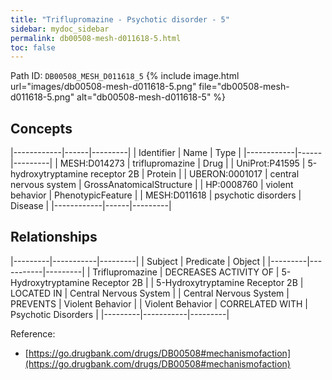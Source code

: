 ```yaml
---
title: "Triflupromazine - Psychotic disorder - 5"
sidebar: mydoc_sidebar
permalink: db00508-mesh-d011618-5.html
toc: false 
---
```



Path ID: `DB00508_MESH_D011618_5`
{% include image.html url="images/db00508-mesh-d011618-5.png" file="db00508-mesh-d011618-5.png" alt="db00508-mesh-d011618-5" %}

## Concepts

|------------|------|---------|
| Identifier | Name | Type    |
|------------|------|---------|
| MESH:D014273 | triflupromazine | Drug |
| UniProt:P41595 | 5-hydroxytryptamine receptor 2B | Protein |
| UBERON:0001017 | central nervous system | GrossAnatomicalStructure |
| HP:0008760 | violent behavior | PhenotypicFeature |
| MESH:D011618 | psychotic disorders | Disease |
|------------|------|---------|

## Relationships

|---------|-----------|---------|
| Subject | Predicate | Object  |
|---------|-----------|---------|
| Triflupromazine | DECREASES ACTIVITY OF | 5-Hydroxytryptamine Receptor 2B |
| 5-Hydroxytryptamine Receptor 2B | LOCATED IN | Central Nervous System |
| Central Nervous System | PREVENTS | Violent Behavior |
| Violent Behavior | CORRELATED WITH | Psychotic Disorders |
|---------|-----------|---------|

Reference: 
  - [https://go.drugbank.com/drugs/DB00508#mechanismofaction](https://go.drugbank.com/drugs/DB00508#mechanismofaction)
